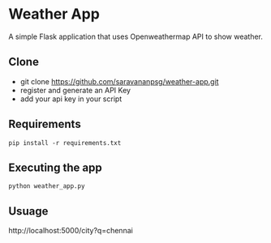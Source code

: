 # Weather App

A simple Flask application that uses Openweathermap API to show weather.

## Clone
- git clone https://github.com/saravananpsg/weather-app.git
- register and generate an API Key
- add your api key in your script

## Requirements

```
pip install -r requirements.txt
``` 

## Executing the app

```
python weather_app.py

```
## Usuage

http://localhost:5000/city?q=chennai
